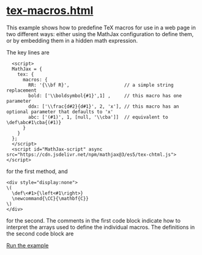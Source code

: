 # [tex-macros.html](https://mathjax.github.io/MathJax-demos-web/tex-macros.html)

This example shows how to predefine TeX macros for use in a web page in two different ways:  either using the MathJax configuration to define them, or by embedding them in a hidden math expression.

The key lines are

```
  <script>
  MathJax = {
    tex: {
      macros: {
        RR: '{\\bf R}',                    // a simple string replacement
        bold: ['\\boldsymbol{#1}',1] ,     // this macro has one parameter
        ddx: ['\\frac{d#2}{d#1}', 2, 'x'], // this macro has an optional parameter that defaults to 'x'
        abc: ['(#1)', 1, [null, '\\cba']]  // equivalent to \def\abc#1\cba{(#1)}
      }
    }
  };
  </script>
  <script id="MathJax-script" async src="https://cdn.jsdelivr.net/npm/mathjax@3/es5/tex-chtml.js"></script>
```

for the first method, and

```
<div style="display:none">
\(
  \def\<#1>{\left<#1\right>}
  \newcommand{\CC}{\mathbf{C}}
\)
</div>
```

for the second.  The comments in the first code block indicate how to interpret the arrays used to define the individual macros.  The definitions in the second code block are 

[Run the example](https://mathjax.github.io/MathJax-demos-web/tex-macros.html)

